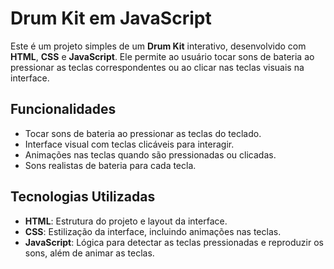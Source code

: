 # Drum Kit em JavaScript

Este é um projeto simples de um **Drum Kit** interativo, desenvolvido com **HTML**, **CSS** e **JavaScript**. Ele permite ao usuário tocar sons de bateria ao pressionar as teclas correspondentes ou ao clicar nas teclas visuais na interface.

## Funcionalidades

- Tocar sons de bateria ao pressionar as teclas do teclado.
- Interface visual com teclas clicáveis para interagir.
- Animações nas teclas quando são pressionadas ou clicadas.
- Sons realistas de bateria para cada tecla.

## Tecnologias Utilizadas

- **HTML**: Estrutura do projeto e layout da interface.
- **CSS**: Estilização da interface, incluindo animações nas teclas.
- **JavaScript**: Lógica para detectar as teclas pressionadas e reproduzir os sons, além de animar as teclas.

